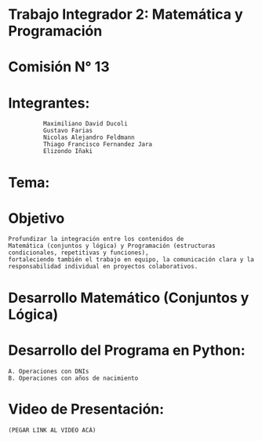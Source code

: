 # Trabajo Integrador 2: Matemática y Programación
# Comisión N° 13
# Integrantes: 
              Maximiliano David Ducoli
              Gustavo Farias
              Nicolas Alejandro Feldmann
              Thiago Francisco Fernandez Jara
              Elizondo Iñaki
# Tema:
# Objetivo
    Profundizar la integración entre los contenidos de 
    Matemática (conjuntos y lógica) y Programación (estructuras condicionales, repetitivas y funciones),
    fortaleciendo también el trabajo en equipo, la comunicación clara y la responsabilidad individual en proyectos colaborativos.
# Desarrollo Matemático (Conjuntos y Lógica)
# Desarrollo del Programa en Python:
    A. Operaciones con DNIs
    B. Operaciones con años de nacimiento
# Video de Presentación:
    (PEGAR LINK AL VIDEO ACÁ)

